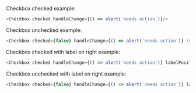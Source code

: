Checkbox checked example:

```js
<Checkbox checked handleChange={() => alert('needs action')}/>
```


Checkbox unchecked example:

```js
<Checkbox checked={false} handleChange={() => alert('needs action')} />
```

Checkbox checked with label on right example:

```js
<Checkbox checked handleChange={() => alert('needs action')} labelPosition="right"/>
```


Checkbox unchecked with label on right example:

```js
<Checkbox checked={false} handleChange={() => alert('needs action')} labelPosition="right" />
```